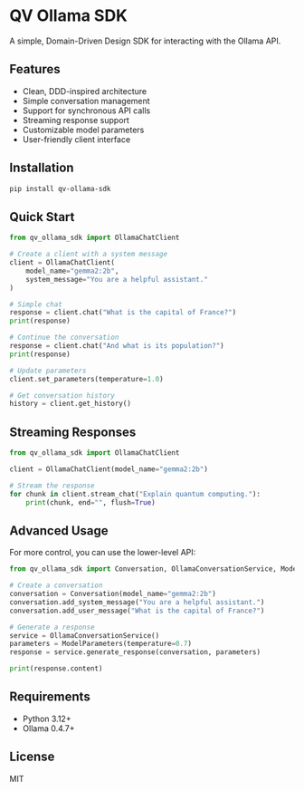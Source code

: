 # QV Ollama SDK

A simple, Domain-Driven Design SDK for interacting with the Ollama API.

## Features

- Clean, DDD-inspired architecture
- Simple conversation management
- Support for synchronous API calls
- Streaming response support
- Customizable model parameters
- User-friendly client interface

## Installation

```bash
pip install qv-ollama-sdk
```

## Quick Start

```python
from qv_ollama_sdk import OllamaChatClient

# Create a client with a system message
client = OllamaChatClient(
    model_name="gemma2:2b",
    system_message="You are a helpful assistant."
)

# Simple chat
response = client.chat("What is the capital of France?")
print(response)

# Continue the conversation
response = client.chat("And what is its population?")
print(response)

# Update parameters
client.set_parameters(temperature=1.0)

# Get conversation history
history = client.get_history()
```

## Streaming Responses

```python
from qv_ollama_sdk import OllamaChatClient

client = OllamaChatClient(model_name="gemma2:2b")

# Stream the response
for chunk in client.stream_chat("Explain quantum computing."):
    print(chunk, end="", flush=True)
```

## Advanced Usage

For more control, you can use the lower-level API:

```python
from qv_ollama_sdk import Conversation, OllamaConversationService, ModelParameters

# Create a conversation
conversation = Conversation(model_name="gemma2:2b")
conversation.add_system_message("You are a helpful assistant.")
conversation.add_user_message("What is the capital of France?")

# Generate a response
service = OllamaConversationService()
parameters = ModelParameters(temperature=0.7)
response = service.generate_response(conversation, parameters)

print(response.content)
```

## Requirements

- Python 3.12+
- Ollama 0.4.7+

## License

MIT